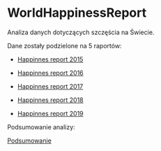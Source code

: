 # WorldHappinessReport

Analiza danych dotyczących szczęścia na Świecie.

Dane zostały podzielone na 5 raportów:

* [Happinnes report 2015](https://github.com/ArminD93/WorldHappinessReport/blob/dev_Report2015/WorldHappinessReport_2015.ipynb)

* [Happinnes report 2016](https://github.com/ArminD93/WorldHappinessReport/blob/dev_Report2016/WorldHappinessReport_2016.ipynb)

* [Happinnes report 2017](https://github.com/ArminD93/WorldHappinessReport/blob/dev_Report2017/WorldHappinessReport_2017.ipynb)

* [Happinnes report 2018](https://github.com/ArminD93/WorldHappinessReport/blob/dev_Report2018/WorldHappinessReport_2018.ipynb)

* [Happinnes report 2019](https://github.com/ArminD93/WorldHappinessReport/blob/dev_Report2019/WorldHappinessReport_2019.ipynb)

Podsumowanie analizy:

[Podsumowanie](https://github.com/ArminD93/WorldHappinessReport/blob/dev/WorldHappinessReport_podsumowanie.ipynb)
